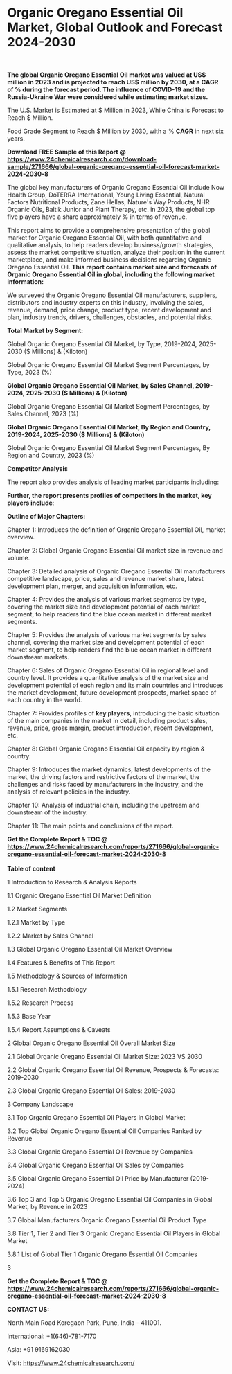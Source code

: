 <h1>Organic Oregano Essential Oil Market, Global Outlook and Forecast 2024-2030</h1><br/><p><strong>The global Organic Oregano Essential Oil market was valued at US$ million in 2023 and is projected to reach US$ million by 2030, at a <strong>CAGR</strong> of % during the forecast period. The influence of COVID-19 and the Russia-Ukraine War were considered while estimating market sizes.</strong></p><p>The U.S. Market is Estimated at $ Million in 2023, While China is Forecast to Reach $ Million.</p><p>Food Grade Segment to Reach $ Million by 2030, with a % <strong>CAGR</strong> in next six years.</p><div><b>Download FREE Sample of this Report @ <a href="https://www.24chemicalresearch.com/download-sample/271666/global-organic-oregano-essential-oil-forecast-market-2024-2030-8">https://www.24chemicalresearch.com/download-sample/271666/global-organic-oregano-essential-oil-forecast-market-2024-2030-8</a></b></div><p>The global key manufacturers of Organic Oregano Essential Oil include Now Health Group, DoTERRA International, Young Living Essential, Natural Factors Nutritional Products, Zane Hellas, Nature's Way Products, NHR Organic Oils, Baltik Junior and Plant Therapy, etc. in 2023, the global top five players have a share approximately % in terms of revenue.</p><p>This report aims to provide a comprehensive presentation of the global market for Organic Oregano Essential Oil, with both quantitative and qualitative analysis, to help readers develop business/growth strategies, assess the market competitive situation, analyze their position in the current marketplace, and make informed business decisions regarding Organic Oregano Essential Oil. <strong>This report contains market size and forecasts of Organic Oregano Essential Oil in global, including the following market information:</strong></p><p>We surveyed the Organic Oregano Essential Oil manufacturers, suppliers, distributors and industry experts on this industry, involving the sales, revenue, demand, price change, product type, recent development and plan, industry trends, drivers, challenges, obstacles, and potential risks.</p><p><strong>Total Market by Segment:</strong></p><p>Global Organic Oregano Essential Oil Market, by Type, 2019-2024, 2025-2030 ($ Millions) & (Kiloton)</p><p>Global Organic Oregano Essential Oil Market Segment Percentages, by Type, 2023 (%)</p><p><strong>Global Organic Oregano Essential Oil Market, by Sales Channel, 2019-2024, 2025-2030 ($ Millions) & (Kiloton)</strong></p><p>Global Organic Oregano Essential Oil Market Segment Percentages, by Sales Channel, 2023 (%)</p><p><strong>Global Organic Oregano Essential Oil Market, By Region and Country, 2019-2024, 2025-2030 ($ Millions) & (Kiloton)</strong></p><p>Global Organic Oregano Essential Oil Market Segment Percentages, By Region and Country, 2023 (%)</p><p><strong>Competitor Analysis</strong></p><p>The report also provides analysis of leading market participants including:</p><p><strong>Further, the report presents profiles of competitors in the market, <strong>key players</strong> include</strong>:</p><p><strong>Outline of Major Chapters:</strong></p><p>Chapter 1: Introduces the definition of Organic Oregano Essential Oil, market overview.</p><p>Chapter 2: Global Organic Oregano Essential Oil market size in revenue and volume.</p><p>Chapter 3: Detailed analysis of Organic Oregano Essential Oil manufacturers competitive landscape, price, sales and revenue market share, latest development plan, merger, and acquisition information, etc.</p><p>Chapter 4: Provides the analysis of various market segments by type, covering the market size and development potential of each market segment, to help readers find the blue ocean market in different market segments.</p><p>Chapter 5: Provides the analysis of various market segments by sales channel, covering the market size and development potential of each market segment, to help readers find the blue ocean market in different downstream markets.</p><p>Chapter 6: Sales of Organic Oregano Essential Oil in regional level and country level. It provides a quantitative analysis of the market size and development potential of each region and its main countries and introduces the market development, future development prospects, market space of each country in the world.</p><p>Chapter 7: Provides profiles of <strong>key players</strong>, introducing the basic situation of the main companies in the market in detail, including product sales, revenue, price, gross margin, product introduction, recent development, etc.</p><p>Chapter 8: Global Organic Oregano Essential Oil capacity by region & country.</p><p>Chapter 9: Introduces the market dynamics, latest developments of the market, the driving factors and restrictive factors of the market, the challenges and risks faced by manufacturers in the industry, and the analysis of relevant policies in the industry.</p><p>Chapter 10: Analysis of industrial chain, including the upstream and downstream of the industry.</p><p>Chapter 11: The main points and conclusions of the report.</p><div><b>Get the Complete Report & TOC @ <a href="https://www.24chemicalresearch.com/reports/271666/global-organic-oregano-essential-oil-forecast-market-2024-2030-8">https://www.24chemicalresearch.com/reports/271666/global-organic-oregano-essential-oil-forecast-market-2024-2030-8</a></b></div><br><b>Table of content</b><p>1 Introduction to Research & Analysis Reports<br />
 
  1.1 Organic Oregano Essential Oil Market Definition<br />
 
  1.2 Market Segments<br />
 
  1.2.1 Market by Type<br />
 
  1.2.2 Market by Sales Channel<br />
 
  1.3 Global Organic Oregano Essential Oil Market Overview<br />
 
  1.4 Features & Benefits of This Report<br />
 
  1.5 Methodology & Sources of Information<br />
 
  1.5.1 Research Methodology<br />
 
  1.5.2 Research Process<br />
 
  1.5.3 Base Year<br />
 
  1.5.4 Report Assumptions & Caveats<br />
 
 2 Global Organic Oregano Essential Oil Overall Market Size<br />
 
  2.1 Global Organic Oregano Essential Oil Market Size: 2023 VS 2030<br />
 
  2.2 Global Organic Oregano Essential Oil Revenue, Prospects & Forecasts: 2019-2030<br />
 
  2.3 Global Organic Oregano Essential Oil Sales: 2019-2030<br />
 
 3 Company Landscape<br />
 
  3.1 Top Organic Oregano Essential Oil Players in Global Market<br />
 
  3.2 Top Global Organic Oregano Essential Oil Companies Ranked by Revenue<br />
 
  3.3 Global Organic Oregano Essential Oil Revenue by Companies<br />
 
  3.4 Global Organic Oregano Essential Oil Sales by Companies<br />
 
  3.5 Global Organic Oregano Essential Oil Price by Manufacturer (2019-2024)<br />
 
  3.6 Top 3 and Top 5 Organic Oregano Essential Oil Companies in Global Market, by Revenue in 2023<br />
 
  3.7 Global Manufacturers Organic Oregano Essential Oil Product Type<br />
 
  3.8 Tier 1, Tier 2 and Tier 3 Organic Oregano Essential Oil Players in Global Market<br />
 
  3.8.1 List of Global Tier 1 Organic Oregano Essential Oil Companies<br />
 
  3<br><div><b>Get the Complete Report & TOC @ <a href="https://www.24chemicalresearch.com/reports/271666/global-organic-oregano-essential-oil-forecast-market-2024-2030-8">https://www.24chemicalresearch.com/reports/271666/global-organic-oregano-essential-oil-forecast-market-2024-2030-8</a></b></div></p>
 
 <b>CONTACT US:</b><br>
 
 North Main Road Koregaon Park, Pune, India - 411001.<br/>
 
 International: +1(646)-781-7170<br/>
 
 Asia: +91 9169162030<br/>
 
 Visit: <a href="https://www.24chemicalresearch.com/">https://www.24chemicalresearch.com/</a>
 
 <br>